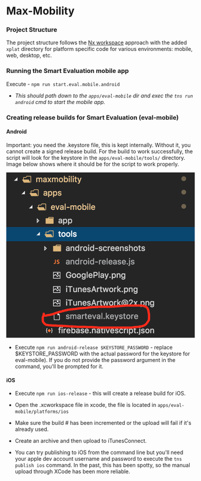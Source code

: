 # Max-Mobility

### Project Structure

The project structure follows the [Nx workspace](https://nrwl.io/nx/guide-nx-workspace#create-a-new-nx-workspace) approach with the added `xplat` directory for platform specific code for various environments: mobile, web, desktop, etc.

### Running the Smart Evaluation mobile app

Execute - `npm run start.eval.mobile.android`

- _This should path down to the `apps/eval-mobile` dir and exec the `tns run android` cmd to start the mobile app._

### Creating release builds for Smart Evaluation (eval-mobile)

#### Android

Important: you need the .keystore file, this is kept internally. Without it, you cannot create a signed release build.
For the build to work successfully, the script will look for the keystore in the `apps/eval-mobile/tools/` directory. Image below shows where it should be for the script to work properly.

![keystore](./apps/eval-mobile/tools/keystore_directory.png)

- Execute `npm run android-release $KEYSTORE_PASSWORD` - replace $KEYSTORE_PASSWORD with the actual password for the keystore for eval-mobile). If you do not provide the password argument in the command, you'll be prompted for it.

#### iOS

- Execute `npm run ios-release` - this will create a release build for iOS.
- Open the .xcworkspace file in xcode, the file is located in `apps/eval-mobile/platforms/ios`
- Make sure the build # has been incremented or the upload will fail if it's already used.
- Create an archive and then upload to iTunesConnect.

- You can try publishing to iOS from the command line but you'll need your apple dev account username and password to execute the `tns publish ios` command. In the past, this has been spotty, so the manual upload through XCode has been more reliable.